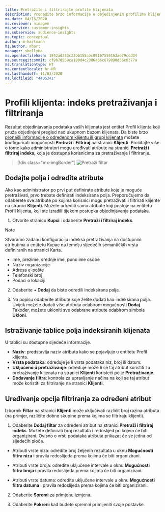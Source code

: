 ```yaml
---
title: Pretražite i filtrirajte profile klijenata
description: Pronađite brzo informacije o objedinjenim profilima klijenata i filtrirajte određene atribute.
ms.date: 04/16/2020
ms.reviewer: nimagen
ms.service: customer-insights
ms.subservice: audience-insights
ms.topic: conceptual
author: m-hartmann
ms.author: mhart
manager: shellyha
ms.openlocfilehash: 1842ad333c23bb155abc89167556163ae79cdd34
ms.sourcegitcommit: cf9b78559ca189d4c2086a66c879098d56c0377a
ms.translationtype: HT
ms.contentlocale: hr-HR
ms.lasthandoff: 11/03/2020
ms.locfileid: "4405341"
---
```

# <a name="customer-profiles-search--filter-index"></a>Profili klijenta: indeks pretraživanja i filtriranja

Rezultat objedinjavanja podataka vaših klijenata jest entitet Profil klijenta koji pruža objedinjeni pregled nad ukupnom bazom klijenata. Da biste brzo [pronašli informacije o određenom klijentu ili grupi klijenata](customer-profiles.md) možete konfigurirati mogućnosti **Pretraži** i **Filtriraj** na stranici **Klijenti**. Pročitajte više o tome kako administratori mogu uređivati atribute na stranici **Pretraži i filtriraj indeks**, koja je dostupna korisnicima za pretraživanje i filtriranje.

> [!div class="mx-imgBorder"]
> ![Pretraži filtar](media/search-filter.png "Pretraži filtar")

## <a name="add-fields-and-specify-attributes"></a>Dodajte polja i odredite atribute

Ako kao administrator po prvi put definirate atribute koje je moguće pretraživati, prvo trebate definirati indeksirana polja. Preporučujemo da odaberete sve atribute po kojima korisnici mogu pretraživati i filtrirati klijente na stranici **Klijenti**. Možete odrediti samo atribute koji postoje na entitetu Profil klijenta, koji ste izradili tijekom postupka objedinjavanja podataka.

1. Otvorite stranicu **Kupci** i odaberite **Pretraži i filtriraj indeks**.

> [!NOTE]
> Stvaramo zadanu konfiguraciju indeksa pretraživanja na dostupnim atributima u entitetu Kupac na temelju sljedećih semantičkih vrsta definiranih na stranici Karta.
> - Ime, prezime, srednje ime, puno ime osobe
> - Naziv organizacije
> - Adresa e-pošte
> - Telefonski broj
> - Podaci o lokaciji

2. Odaberite **+ Dodaj** da biste odredili indeksirana polja.

3. Na popisu odaberite atribute koje želite dodati kao indeksirana polja. Uvijek možete dodati više atributa odabirom mogućnosti **Dodaj**. Također, možete ukloniti sve odabrane atribute odabirom simbola **Ukloni**.

## <a name="explore-the-indexed-customer-fields-table"></a>Istraživanje tablice polja indeksiranih klijenata

U tablici su dostupne sljedeće informacije.

- **Naziv**: predstavlja naziv atributa kako se pojavljuje u entitetu Profil klijenta.
- **Vrsta podataka**: određuje je li vrsta podataka niz, broj ili datum.
- **Uključeno u pretraživanje**: određuje može li se taj atribut koristiti za pretraživanje klijenata na stranici **Klijenti** koristeći polje **Pretraživanje**.
- **Dodavanje filtra**: kontrola za upravljanje načina na koji se taj atribut može koristiti za filtriranje na stranici **Klijenti**.

## <a name="editing-filtering-options-for-a-given-attribute"></a>Uređivanje opcija filtriranja za određeni atribut

Izbornik **Filtar** na stranici **Klijenti** može uključivati različit broj razina atributa (na primjer, različite dobne skupine prema kojima se filtriraju klijenti).

1. Odaberite **Dodaj filtar** za određeni atribut na stranici **Pretraži i filtriraj indeks**. Možete definirati broj rezultata i redoslijed po kojem će biti organizirani. Ovisno o vrsti podataka atributa prikazat će se jedna od sljedećih ploča.

- Atributi vrste niza: odredite broj željenih rezultata u oknu **Mogućnosti filtra niza** i pravila redoslijeda prema kojima će biti organizirani.

- Atributi vrste broja: odredite uključene intervale u oknu **Mogućnosti filtra broja** i pravila redoslijeda prema kojima će biti organizirani.

- Atributi vrste datuma: odredite uključene intervale u oknu **Mogućnosti filtra datuma** i pravila redoslijeda prema kojima će biti organizirani.

2. Odaberite **Spremi** za primjenu izmjena.

3. Odaberite **Pokreni** kad budete spremni primijeniti svoje postavke.
